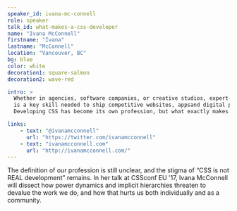 ```yaml
---
speaker_id: ivana-mc-connell
role: speaker
talk_id: what-makes-a-css-developer
name: "Ivana McConnell"
firstname: "Ivana"
lastname: "McConnell"
location: "Vancouver, BC"
bg: blue
color: white
decoration1: square-salmon
decoration2: wave-red

intro: >
  Whether in agencies, software companies, or creative studios, expert-level CSS 
  is a key skill needed to ship competitive websites, appsand digital products. 
  Developing CSS has become its own profession, but what exactly makes a CSS developer?

links:
    - text: "@ivanamcconnell"
      url: "https://twitter.com/ivanamcconnell"
    - text: "ivanamcconnell.com"
      url: "http://ivanamcconnell.com/"
---
```


The definition of our profession is still unclear, and the stigma of “CSS is not REAL 
development” remains. In her talk at CSSconf EU '17, Ivana McConnell will dissect how 
power dynamics and implicit hierarchies threaten to devalue the work we do, and 
how that hurts us both individually and as a community. 
